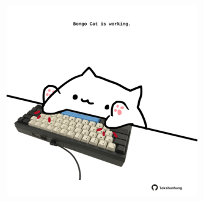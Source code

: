 <!-- built at 20/06/2023, 12:00:47 UTC -->
<p align="center">
  <img width="500" height="500" src="./ReadmeImage.svg">
</p>
